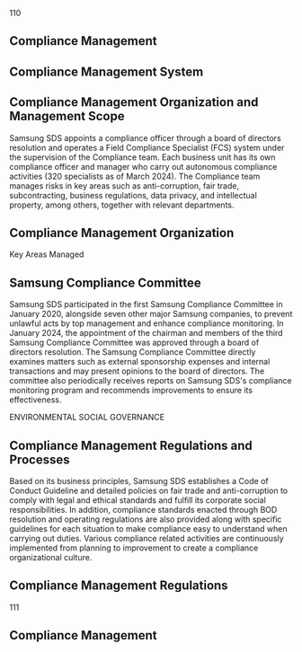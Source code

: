 110

## **Compliance Management**

## **Compliance Management System**

## **Compliance Management Organization and Management Scope**

Samsung SDS appoints a compliance officer through a board of directors resolution and operates a Field Compliance Specialist (FCS) system under the supervision of the Compliance team. Each business unit has its own compliance officer and manager who carry out autonomous compliance activities (320 specialists as of March 2024). The Compliance team manages risks in key areas such as anti-corruption, fair trade, subcontracting, business regulations, data privacy, and intellectual property, among others, together with relevant departments.

## **Compliance Management Organization**

Key Areas Managed

## **Samsung Compliance Committee**

Samsung SDS participated in the first Samsung Compliance Committee in January 2020, alongside seven other major Samsung companies, to prevent unlawful acts by top management and enhance compliance monitoring. In January 2024, the appointment of the chairman and members of the third Samsung Compliance Committee was approved through a board of directors resolution. The Samsung Compliance Committee directly examines matters such as external sponsorship expenses and internal transactions and may present opinions to the board of directors. The committee also periodically receives reports on Samsung SDS's compliance monitoring program and recommends improvements to ensure its effectiveness.

ENVIRONMENTAL SOCIAL GOVERNANCE

## **Compliance Management Regulations and Processes**

Based on its business principles, Samsung SDS establishes a Code of Conduct Guideline and detailed policies on fair trade and anti-corruption to comply with legal and ethical standards and fulfill its corporate social responsibilities. In addition, compliance standards enacted through BOD resolution and operating regulations are also provided along with specific guidelines for each situation to make compliance easy to understand when carrying out duties. Various compliance related activities are continuously implemented from planning to improvement to create a compliance organizational culture.

## **Compliance Management Regulations**

111

## **Compliance Management**